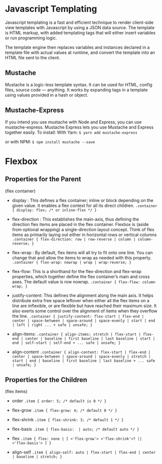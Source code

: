 # Javascript Templating
Javascript templating is a fast and efficient technique to render client-side view templates with Javascript by using a JSON data source. The template is HTML markup, with added templating tags that will either insert variables or run programming logic.

The template engine then replaces variables and instances declared in a template file with actual values at runtime, and convert the template into an HTML file sent to the client.

## Mustache
Mustache is a logic-less template syntax. It can be used for HTML, config files, source code — anything. It works by expanding tags in a template using values provided in a hash or object.

## Mustache-Express
If you intend you use mustache with Node and Express, you can use mustache-express. Mustache Express lets you use Mustache and Express together easily.
To install:
With Yarn:
`$ yarn add mustache-express`

or with NPM:
`$ npm install mustache --save`


# Flexbox

## Properties for the Parent
(flex container)

* display : This defines a flex container; inline or block depending on the given value. It enables a flex context for all its direct children.
`.container {
  display: flex; /* or inline-flex */
}`

* flex-direction : This establishes the main-axis, thus defining the direction flex items are placed in the flex container. Flexbox is (aside from optional wrapping) a single-direction layout concept. Think of flex items as primarily laying out either in horizontal rows or vertical columns
`.container {
  flex-direction: row | row-reverse | column | column-reverse;
}`

* flex-wrap : By default, flex items will all try to fit onto one line. You can change that and allow the items to wrap as needed with this property.
`.container {
  flex-wrap: nowrap | wrap | wrap-reverse;
}`

* flex-flow: This is a shorthand for the flex-direction and flex-wrap properties, which together define the flex container’s main and cross axes. The default value is row nowrap.
`.container {
  flex-flow: column wrap;
}`

* justify-content: This defines the alignment along the main axis. It helps distribute extra free space leftover when either all the flex items on a line are inflexible, or are flexible but have reached their maximum size. It also exerts some control over the alignment of items when they overflow the line.
`.container {
  justify-content: flex-start | flex-end | center | space-between | space-around | space-evenly | start | end | left | right ... + safe | unsafe;
}`

* align-items: 
`.container {
  align-items: stretch | flex-start | flex-end | center | baseline | first baseline | last baseline | start | end | self-start | self-end + ... safe | unsafe;
}`

* align-content
`.container {
  align-content: flex-start | flex-end | center | space-between | space-around | space-evenly | stretch | start | end | baseline | first baseline | last baseline + ... safe | unsafe;
}`

## Properties for the Children
(flex items)

* order
`.item {
  order: 5; /* default is 0 */
}`

* flex-grow
`.item {
  flex-grow: 4; /* default 0 */
}`

* flex-shrink
`.item {
  flex-shrink: 3; /* default 1 */
}`

* flex-basis
`.item {
  flex-basis:  | auto; /* default auto */
}`

* flex
`.item {
  flex: none | [ <'flex-grow'> <'flex-shrink'>? || <'flex-basis'> ]
}`

* align-self
`.item {
  align-self: auto | flex-start | flex-end | center | baseline | stretch;
}`
